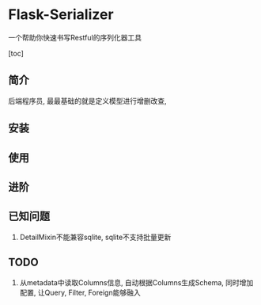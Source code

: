 # Flask-Serializer

一个帮助你快速书写Restful的序列化器工具

[toc]

## 简介

后端程序员, 最最基础的就是定义模型进行增删改查,

## 安装

## 使用

## 进阶

## 已知问题

1. DetailMixin不能兼容sqlite, sqlite不支持批量更新

## TODO

1. 从metadata中读取Columns信息, 自动根据Columns生成Schema, 同时增加配置, 让Query, Filter, Foreign能够融入